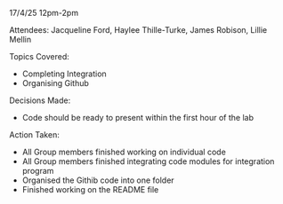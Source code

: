 17/4/25 12pm-2pm

Attendees: Jacqueline Ford, Haylee Thille-Turke, James Robison, Lillie Mellin

Topics Covered:
- Completing Integration
- Organising Github

Decisions Made:
- Code should be ready to present within the first hour of the lab

Action Taken:
- All Group members finished working on individual code
- All Group members finished integrating code modules for integration program
- Organised the Githib code into one folder
- Finished working on the README file
